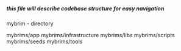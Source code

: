 ##### this file will describe codebase structure for easy navigation   

mybrim - directory

mybrims/app
mybrims/infrastructure
mybrims/libs
mybrims/scripts
mybrims/seeds
mybrims/tools
